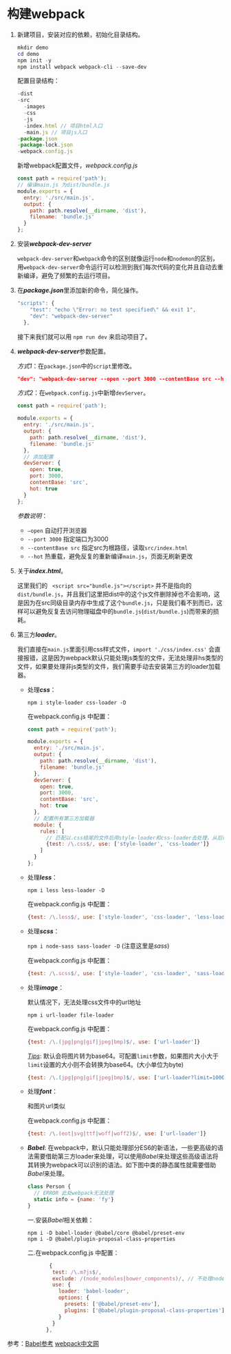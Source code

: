# 构建webpack

1. 新建项目，安装对应的依赖，初始化目录结构。

   ```powershell
   mkdir demo 
   cd demo
   npm init -y
   npm install webpack webpack-cli --save-dev
   ```

   配置目录结构：

   ```javascript
   -dist
   -src
     -images
     -css
     -js
     -index.html // 项目html入口
     -main.js // 项目js入口
   -package.json
   -package-lock.json
   -webpack.config.js
   ```

   新增webpack配置文件，*webpack.config.js*

   ```javascript
   const path = require('path');
   // 编译main.js 为dist/bundle.js
   module.exports = {
     entry: './src/main.js',
     output: {
       path: path.resolve(__dirname, 'dist'),
       filename: 'bundle.js'
     }
   };
   ```

2. 安装***webpack-dev-server***

   `webpack-dev-server`和`webpack`命令的区别就像运行`node`和`nodemon`的区别，用`webpack-dev-server`命令运行可以检测到我们每次代码的变化并且自动去重新编译，避免了频繁的去运行项目。

3. 在***package.json***里添加新的命令，简化操作。

   ```javascript
   "scripts": {
       "test": "echo \"Error: no test specified\" && exit 1",
       "dev": "webpack-dev-server"
     },
   ```

   接下来我们就可以用 `npm run dev` 来启动项目了。

4. ***webpack-dev-server***参数配置。

   *方式1*：在`package.json`中的`script`里修改。

   ```json
   "dev": "webpack-dev-server --open --port 3000 --contentBase src --hot"
   ```

   *方式2*：在`webpack.config.js`中新增`devServer`。

   ```javascript
   const path = require('path');
   
   module.exports = {
     entry: './src/main.js',
     output: {
       path: path.resolve(__dirname, 'dist'),
       filename: 'bundle.js'
     },
     // 添加配置
     devServer: {
       open: true,
       port: 3000,
       contentBase: 'src',
       hot: true
     }
   };
   ```

   *参数说明*：

   - `—open` 自动打开浏览器
   - `--port 3000` 指定端口为3000
   - `--contentBase src` 指定src为根路径，读取`src/index.html`
   - `--hot` 热重载，避免反复的重新编译`main.js`，页面无刷新更改

5. 关于***index.html***。

   这里我们的 ` <script src="bundle.js"></script>` 并不是指向的 `dist/bundle.js`，并且我们这里把dist中的这个js文件删除掉也不会影响，这是因为在src同级目录内存中生成了这个`bundle.js`，只是我们看不到而已，这样可以避免反复去访问物理磁盘中的`bundle.js`(`dist/bundle.js`)而带来的损耗。

6. 第三方***loader***。

   我们直接在`main.js`里面引用css样式文件，`import './css/index.css'` 会直接报错，这是因为webpack默认只能处理js类型的文件，无法处理非hs类型的文件，如果要处理非js类型的文件，我们需要手动去安装第三方的loader加载器。

   - 处理***css***：

     `npm i style-loader css-loader -D`

     在webpack.config.js 中配置：

     ```javascript
     const path = require('path');
     
     module.exports = {
       entry: './src/main.js',
       output: {
         path: path.resolve(__dirname, 'dist'),
         filename: 'bundle.js'
       },
       devServer: {
         open: true,
         port: 3000,
         contentBase: 'src',
         hot: true
       },
       // 配置所有第三方加载器
       module: {
         rules: [
           // 匹配以.css结尾的文件后用style-loader和css-loader去处理，从后往前去匹配，先css-loader后style-loader
           {test: /\.css$/, use: ['style-loader', 'css-loader']}
         ]
       }
     };
     ```

   - 处理***less***：

     `npm i less less-loader -D`

     在webpack.config.js 中配置：

     ```javascript
     {test: /\.less$/, use: ['style-loader', 'css-loader', 'less-loader']}
     ```

   - 处理***scss***：

     `npm i node-sass sass-loader -D` (注意这里是*sass*)

     在webpack.config.js 中配置：

     ```javascript
     {test: /\.scss$/, use: ['style-loader', 'css-loader', 'sass-loader']} 
     ```

     

   - 处理***image***：

     默认情况下，无法处理css文件中的url地址

     `npm i url-loader file-loader`

     在webpack.config.js 中配置：

     ```js
     {test: /\.(jpg|png|gif|jpeg|bmp)$/, use: ['url-loader']}
     ```

     *<u>Tips</u>*: 默认会将图片转为base64。可配置`limit`参数，如果图片大小大于`limit`设置的大小则不会转换为base64。(大小单位为byte)

     ```javascript
     {test: /\.(jpg|png|gif|jpeg|bmp)$/, use: ['url-loader?limit=1000']} 
     ```

   - 处理***font***：

     和图片url类似

     在webpack.config.js 中配置：

     ```js
     {test: /\.(eot|svg|ttf|woff|woff2)$/, use: ['url-loader']}
     ```

   - ***Babel***:
     在webpack中，默认只能处理部分ES6的新语法，一些更高级的语法需要借助第三方loader来处理，可以使用*Babel*来处理这些高级语法将其转换为webpack可以识别的语法。如下图中类的静态属性就需要借助*Babel*来处理。

     ```js
     class Person {
       // ERROR 此处webpack无法处理
       static info = {name: 'fy'}
     }
     ```

     一.安装*Babel*相关依赖：

     ```shell
     npm i -D babel-loader @babel/core @babel/preset-env
     npm i -D @babel/plugin-proposal-class-properties
     ```

     二.在webpack.config.js 中配置：

     ```js
     		{
             test: /\.m?js$/,
             exclude: /(node_modules|bower_components)/, // 不处理node_modules中的js
             use: {
               loader: 'babel-loader',
               options: {
                 presets: ['@babel/preset-env'],
                 plugins: ['@babel/plugin-proposal-class-properties']
               }
             }
           },
     ```

参考：[Babel参考](https://github.com/babel/babel-loader)  [webpack中文网](https://www.webpackjs.com/guides/getting-started/)

